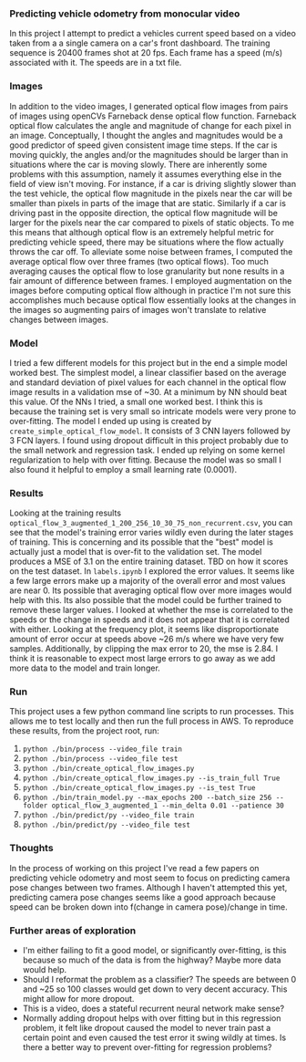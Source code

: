### Predicting vehicle odometry from monocular video

In this project I attempt to predict a vehicles current speed based on a video taken from a a single camera on a car's front dashboard. The training sequence is 20400 frames shot at 20 fps. Each frame has a speed (m/s) associated with it. The speeds are in a txt file. 

### Images
In addition to the video images, I generated optical flow images from pairs of images using openCVs Farneback dense optical flow function. Farneback optical flow calculates the angle and magnitude of change for each pixel in an image. Conceptually, I thought the angles and magnitudes would be a good predictor of speed given consistent image time steps. If the car is moving quickly, the angles and/or the magnitudes should be larger than in situations where the car is moving slowly. There are inherently some problems with this assumption, namely it assumes everything else in the field of view isn't moving. For instance, if a car is driving slightly slower than the test vehicle, the optical flow magnitude in the pixels near the car will be smaller than pixels in parts of the image that are static. Similarly if a car is driving past in the opposite direction, the optical flow magnitude will be larger for the pixels near the car compared to pixels of static objects. To me this means that although optical flow is an extremely helpful metric for predicting vehicle speed, there may be situations where the flow actually throws the car off. To alleviate some noise between frames, I computed the average optical flow over three frames (two optical flows). Too much averaging causes the optical flow to lose granularity but none results in a fair amount of difference between frames. I employed augmentation on the images before computing optical flow although in practice I'm not sure this accomplishes much because optical flow essentially looks at the changes in the images so augmenting pairs of images won't translate to relative changes between images. 

### Model
I tried a few different models for this project but in the end a simple model worked best. The simplest model, a linear classifier based on the average and standard deviation of pixel values for each channel in the optical flow image results in a validation mse of ~30. At a minimum by NN should beat this value. Of the NNs I tried, a small one worked best. I think this is because the training set is very small so intricate models were very prone to over-fitting. The model I ended up using is created by `create_simple_optical_flow_model`. It consists of 3 CNN layers followed by 3 FCN layers. I found using dropout difficult in this project probably due to the small network and regression task. I ended up relying on some kernel regularization to help with over fitting. Because the model was so small I also found it helpful to employ a small learning rate (0.0001). 

### Results
Looking at the training results `optical_flow_3_augmented_1_200_256_10_30_75_non_recurrent.csv`, you can see that the model's training error varies wildly even during the later stages of training. This is concerning and its possible that the "best" model is actually just a model that is over-fit to the validation set. The model produces a MSE of 3.1 on the entire training dataset. TBD on how it scores on the test dataset. In `labels.ipynb` I explored the error values. It seems like a few large errors make up a majority of the overall error and most values are near 0. Its possible that averaging optical flow over more images would help with this. Its also possible that the model could be further trained to remove these larger values. I looked at whether the mse is correlated to the speeds or the change in speeds and it does not appear that it is correlated with either. Looking at the frequency plot, it seems like disproportionate amount of error occur at speeds above ~26 m/s where we have very few samples. Additionally, by clipping the max error to 20, the mse is 2.84. I think it is reasonable to expect most large errors to go away as we add more data to the model and train longer. 

### Run
This project uses a few python command line scripts to run processes. This allows me to test locally and then run the full process in AWS. To reproduce these results, from the project root, run:
1. `python ./bin/process --video_file train`
2. `python ./bin/process --video_file test`
3. `python ./bin/create_optical_flow_images.py`
4. `python ./bin/create_optical_flow_images.py --is_train_full True`
5. `python ./bin/create_optical_flow_images.py --is_test True`
6. `python ./bin/train_model.py --max_epochs 200 --batch_size 256 --folder optical_flow_3_augmented_1 --min_delta 0.01 --patience 30`
7. `python ./bin/predict/py --video_file train`
8. `python ./bin/predict/py --video_file test`

### Thoughts
In the process of working on this project I've read a few papers on predicting vehicle odometry and most seem to focus on predicting camera pose changes between two frames. Although I haven't attempted this yet, predicting camera pose changes seems like a good approach because speed can be broken down into f(change in camera pose)/change in time.

### Further areas of exploration
- I'm either failing to fit a good model, or significantly over-fitting, is this because so much of the data is from the highway? Maybe more data would help.
- Should I reformat the problem as a classifier? The speeds are between 0 and ~25 so 100 classes would get down to very decent accuracy. This might allow for more dropout.
- This is a video, does a stateful recurrent neural network make sense?
- Normally adding dropout helps with over fitting but in this regression problem, it felt like dropout caused the model to never train past a certain point and even caused the test error it swing wildly at times. Is there a better way to prevent over-fitting for regression problems?

